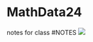 # MathData24
notes for class
#NOTES
<img src="https://c2.staticflickr.com/6/5024/5555927344_3c698e4ee3_b.jpg" px=400>
